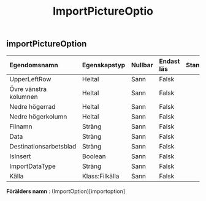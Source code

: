 ﻿---
title: ImportPictureOptio
second_title: Aspose.Cells Cloud Documen
type: docs
url: /sv/specification/model/importpictureoption/
description: "Aspose.Cells Molnmodellspecifikation : ImportPictureOption. Hantera enkelt Excel och andra kalkylarksdokument med funktioner som att öppna, generera, redigera, dela, slå samman, jämföra och konvertera"
weight: 50
---
## **importPictureOption**

 

| Egendomsnamn| Egenskapstyp| Nullbar| Endast läs| Standardvärde| Beskrivning|
|:- |:- |:- |:- |:- |:- |
| UpperLeftRow| Heltal| Sann| Falsk|||
| Övre vänstra kolumnen| Heltal| Sann| Falsk|||
| Nedre högerrad| Heltal| Sann| Falsk|||
| Nedre högerkolumn| Heltal| Sann| Falsk|||
| Filnamn| Sträng| Sann| Falsk|||
| Data| Sträng| Sann| Falsk|| bas64|
| Destinationsarbetsblad| Sträng| Sann| Falsk|||
| IsInsert| Boolean| Sann| Falsk|||
| ImportDataType| Sträng| Sann| Falsk|||
| Källa| Klass:Filkälla| Sann| Falsk|||

**Förälders namn** : (ImportOption)[importoption]